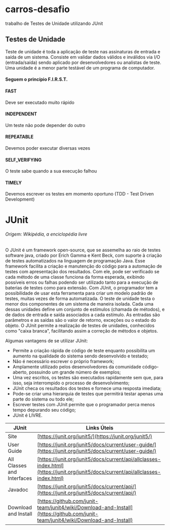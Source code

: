 # carros-desafio
trabalho de Testes de Unidade utilizando JUnit

## Testes de Unidade

Teste de unidade é toda a aplicação de teste nas assinaturas de entrada e saída de um sistema.
Consiste em validar dados válidos e inválidos via I/O (entrada/saída) sendo aplicado por desenvolvedores ou analistas de teste.
Uma unidade é a menor parte testável de um programa de computador.

#### Seguem o princípio F.I.R.S.T.

#### FAST
Deve ser executado muito rápido
#### INDEPENDENT
Um teste não pode depender do outro
#### REPEATABLE
Devemos poder executar diversas vezes
#### SELF_VERIFYING
O teste sabe quando a sua execução falhou
#### TIMELY
Devemos escrever os testes em momento oportuno (TDD - Test Driven Development)



# JUnit
###### _Origem: Wikipédia, a enciclopédia livre_

O JUnit é um framework open-source, que se assemelha ao raio de testes software java,
criado por Erich Gamma e Kent Beck, com suporte à criação de testes automatizados na linguagem de programação Java.
Esse framework facilita a criação e manutenção do código para a automação de testes com apresentação dos resultados.
Com ele, pode ser verificado se cada método de uma classe funciona da forma esperada, 
exibindo possíveis erros ou falhas podendo ser utilizado tanto para a execução de baterias de testes como para extensão.
Com JUnit, o programador tem a possibilidade de usar esta ferramenta para criar um modelo padrão de testes,
muitas vezes de forma automatizada.
O teste de unidade testa o menor dos componentes de um sistema de maneira isolada. 
Cada uma dessas unidades define um conjunto de estímulos (chamada de métodos), 
e de dados de entrada e saída associados a cada estímulo. 
As entradas são parâmetros e as saídas são o valor de retorno, exceções ou o estado do objeto.
O JUnit permite a realização de testes de unidades, conhecidos como "caixa branca",
facilitando assim a correção de métodos e objetos.

Algumas vantagens de se utilizar JUnit:
- Permite a criação rápida de código de teste enquanto possibilita um aumento na qualidade do sistema sendo desenvolvido e testado;
- Não é necessário escrever o próprio framework;
- Amplamente utilizado pelos desenvolvedores da comunidade código-aberto, possuindo um grande número de exemplos;
- Uma vez escritos, os testes são executados rapidamente sem que, para isso,
seja interrompido o processo de desenvolvimento;
- JUnit checa os resultados dos testes e fornece uma resposta imediata;
- Pode-se criar uma hierarquia de testes que permitirá testar apenas uma parte do sistema ou todo ele;
- Escrever testes com JUnit permite que o programador perca menos tempo depurando seu código;
- JUnit é LIVRE.



|  JUnit | Links Úteis |
| ------ | ------ |
| Site | [https://junit.org/junit5/](https://junit.org/junit5/) |
| User Guide | [https://junit.org/junit5/docs/current/user-guide/](https://junit.org/junit5/docs/current/user-guide/) |
| All Classes and Interfaces | [https://junit.org/junit5/docs/current/api/allclasses-index.html](https://junit.org/junit5/docs/current/api/allclasses-index.html) |
| Javadoc | [https://junit.org/junit5/docs/current/api/](https://junit.org/junit5/docs/current/api/) |
| Download and Install | [https://github.com/junit-team/junit4/wiki/Download-and-Install](https://github.com/junit-team/junit4/wiki/Download-and-Install) |
